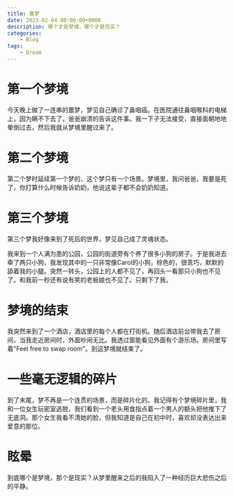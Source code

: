 ```yaml
---
title: 噩梦
date: 2023-02-04 00:00:00+0000
description: 哪个才是梦境，哪个才是现实？
categories:
    - Blog
tags:
    - Dream
---
```


# 第一个梦境
今天晚上做了一连串的噩梦，梦见自己确诊了鼻咽癌。在医院通往鼻咽喉科的电梯上，因为瞒不下去了，爸爸崩溃的告诉这件事。我一下子无法接受，直接面朝地地晕倒过去，然后我就从梦境里醒过来了。

# 第二个梦境
第二个梦时延续第一个梦的，这个梦只有一个场景。梦境里，我问爸爸，我要是死了，你打算什么时候告诉奶奶，他说这辈子都不会奶奶知道。

# 第三个梦境
第三个梦我好像来到了死后的世界，梦见自己成了灵魂状态。

我来到一个人满为患的公园，公园的街道旁有个养了很多小狗的房子。于是我进去牵了两只小狗，我发现其中的一只非常像Carol的小狗，棕色的，很乖巧，默默的舔着我的小腿。突然一转头，公园上的人都不见了，再回头一看那只小狗也不见了。和我前一秒还有说有笑的老板娘也不见了。只剩下了我。

# 梦境的结束
我突然来到了一个酒店，酒店里的每个人都在打街机。随后酒店前台带我去了房间，当我走近房间时，外面吵闹无比。我透过窗能看见外面有个游乐场。房间里写着"Feel free to swap room"。到这梦境就结束了。


# 一些毫无逻辑的碎片
到了末尾，梦不再是一个连贯的场景，而是碎片化的。我记得有个梦境碎片里，我和一位女生玩密室逃脱，我们看到一个老头用食指点着一个男人的额头把他推下了无底洞。那个女生我看不清她的脸，但我知道是自己在初中时，喜欢却没表达出来爱意的那位。

# 眩晕
到底哪个是梦境，那个是现实？从梦里醒来之后的我陷入了一种经历巨大悲伤之后的平静。


